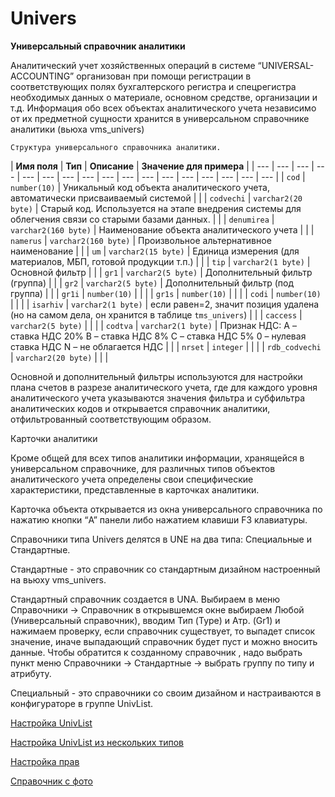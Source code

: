 # Univers

**Универсальный справочник аналитики**

Аналитический учет хозяйственных операций в системе “UNIVERSAL-ACCOUNTING” организован при помощи регистрации в соответствующих полях бухгалтерского регистра и спецрегистра необходимых данных о материале, основном средстве, организации и т.д. Информация обо всех объектах аналитического учета независимо от их предметной сущности хранится в универсальном справочнике аналитики \(вьюха vms\_univers\)

`Структура универсального справочника аналитики.`

| **Имя поля** | **Тип** | **Описание** | **Значение для примера** |
| --- | --- | --- | --- | --- | --- | --- | --- | --- | --- | --- | --- | --- | --- | --- | --- | --- |
| `cod` | `number(10)` | Уникальный код объекта аналитического учета, автоматически присваиваемый системой |   |
| `codvechi` | `varchar2(20 byte)` | Старый код. Используется на этапе внедрения системы для облегчения связи со старыми базами данных. |   |
| `denumirea` | `varchar2(160 byte)` | Наименование объекта аналитического учета |   |
| `namerus` | `varchar2(160 byte)` | Произвольное альтернативное наименование |   |
| `um` | `varchar2(15 byte)` | Единица измерения \(для материалов, МБП, готовой продукции т.п.\) |   |
| `tip` | `varchar2(1 byte)` | Основной фильтр |   |
| `gr1` | `varchar2(5 byte)` | Дополнительный фильтр \(группа\) |   |
| `gr2` | `varchar2(5 byte)` | Дополнительный фильтр \(под группа\) |   |
| `gr1i` | `number(10)` |  |  |
| `gr1s` | `number(10)` |  |  |
| `codi` | `number(10)` |  |  |
| `isarhiv` | `varchar2(1 byte)` | если равен=2, значит позиция удалена \(но на самом дела, он хранится в таблице `tms_univers`\) |   |
| `caccess` | `varchar2(5 byte)` |  |  |
| `codtva` | `varchar2(1 byte)` | Признак НДС: A – ставка НДС 20% B – ставка НДС 8% C – ставка НДС 5% 0 – нулевая ставка НДС N – не облагается НДС |   |
| `nrset` | `integer` |  |  |
| `rdb_codvechi` | `varchar2(20 byte)` |  |  |

Основной и дополнительный фильтры используются для настройки плана счетов в разрезе аналитического учета, где для каждого уровня аналитического учета указываются значения фильтра и субфильтра аналитических кодов и открывается справочник аналитики, отфильтрованный соответствующим образом.

Карточки аналитики

Кроме общей для всех типов аналитики информации, хранящейся в универсальном справочнике, для различных типов объектов аналитического учета определены свои специфические характеристики, представленные в карточках аналитики. 

Карточка объекта открывается из окна универсального справочника по нажатию кнопки “A” панели либо нажатием клавиши F3 клавиатуры.

Справочники типа Univers делятся в UNE на два типа: Специальные и Стандартные.

Стандартные - это справочник со стандартным дизайном настроенный на вьюху vms\_univers. 

Стандартный справочник создается в UNA. Выбираем в меню Справочники -&gt; Справочник в открывшемся окне выбираем Любой \(Универсальный справочник\), вводим Тип \(Type\) и Атр. \(Gr1\) и нажимаем проверку, если справочник существует, то выпадет список значение, иначе выпадающий справочник будет пуст и можно вносить данные. Чтобы обратится к созданному справочник , надо выбрать пункт меню Справочники -&gt; Стандартные -&gt; выбрать группу по типу и атрибуту.

Специальный - это справочники со своим дизайном и настраиваются в конфигураторе в группе UnivList.

[Настройка UnivList](https://bsoft.gitbook.io/wiki/razrabotka/konfigurator/spravochniki/univers/nastroika-univlist)

[Настройка UnivList из нескольких типов](https://bsoft.gitbook.io/wiki/razrabotka/konfigurator/spravochniki/univers/nastroika-univlist-iz-neskolkikh-tipov)

[Настройка прав](https://bsoft.gitbook.io/wiki/razrabotka/konfigurator/spravochniki/univers/nastroika-prav)

[Справочник с фото](https://bsoft.gitbook.io/wiki/razrabotka/konfigurator/spravochniki/univers/spravochnik-s-foto)

